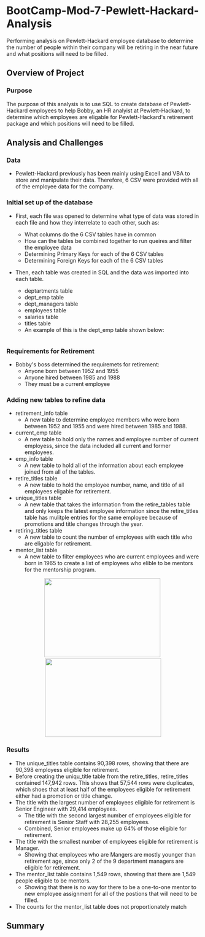 # BootCamp-Mod-7-Pewlett-Hackard-Analysis
Performing analysis on Pewlett-Hackard employee database to determine the number of people within their company will be retiring in the near future and what positions will need to be filled.

## Overview of Project

### Purpose
The purpose of this analysis is to use SQL to create database of Pewlett-Hackard employees to help Bobby, an HR analyist at Pewlett-Hackard, to determine which employees are eligable for Pewlett-Hackard's retirement package and which positions will need to be filled.

## Analysis and Challenges
### Data
- Pewlett-Hackard previously has been mainly using Excell and VBA to store and manipulate their data. Therefore, 6 CSV were provided with all of the employee data for the company.


### Initial set up of the database
- First, each file was opened to determine what type of data was stored in each file and how they interrelate to each other, such as:
  * What columns do the 6 CSV tables have in common
  * How can the tables be combined together to run queires and filter the employee data
  * Determining Primary Keys for each of the 6 CSV tables
  * Determining Foreign Keys for each of the 6 CSV tables

- Then, each table was created in SQL and the data was imported into each table.
  * deptartments table
  * dept_emp table
  * dept_managers table
  * employees table
  * salaries table
  * titles table
  * An example of this is the dept_emp table shown below:
 
<p align="center"><img src=""/></p>

### Requirements for Retirement
- Bobby's boss determined the requiremets for retirement:
  * Anyone born between 1952 and 1955
  * Anyone hired between 1985 and 1988
  * They must be a current employee

### Adding new tables to refine data
- retirement_info table
  * A new table to determine employee members who were born between 1952 and 1955 and were hired between 1985 and 1988.
- current_emp table
  * A new table to hold only the names and employee number of current employess, since the data included all current and former employees.
- emp_info table
  * A new table to hold all of the information about each employee joined from all of the tables.
- retire_titles table
  * A new table to hold the employee number, name, and title of all employees eligable for retirement.
- unique_titles table
  * A new table that takes the information from the retire_tables table and only keeps the latest employee information since the retire_titles table has mulitple entries for the same employee because of promotions and title changes through the year.
- retiring_titles table
  * A new table to count the number of employees with each title who are eligable for retirement.
- mentor_list table
  * A new table to filter employees who are current employees and were born in 1965 to create a list of employees who elible to be mentors for the mentorship program.



<p align="center"><img src="" width="301.6" height="205.6"/>&nbsp;<img src="" width="301.6" height="205.6"/></p>



### Results
- The unique_titles table contains 90,398 rows, showing that there are 90,398 employess eligible for retirement.
- Before creating the uniqu_title table from the retire_titles, retire_titles contained 147,942 rows. This shows that 57,544 rows were duplicates, which shoes that at least half of the employees eligible for retirement either had a promotion or title change.
- The title with the largest number of employees eligible for retirement is Senior Engineer with 29,414 employees.
  * The title with the second largest number of employees eligible for retirement is Senior Staff with 28,255 employees.
  * Combined, Senior employees make up 64% of those eligible for retirement.
- The title with the smallest number of employees eligible for retirement is Manager.
  * Showing that employees who are Mangers are mostly younger than retirement age, since only 2 of the 9 department managers are eligible for retirement.
- The mentor_list table contains 1,549 rows, showing that there are 1,549 people eligible to be mentors.
  * Showing that there is no way for there to be a one-to-one mentor to new employee assignment for all of the postions that will need to be filled.
- The counts for the mentor_list table does not proportionately match 

## Summary


